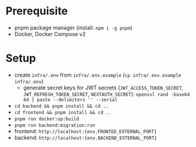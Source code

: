 # Prerequisite

- pnpm package manager (install: `npm i -g pnpm`)
- Docker, Docker Compose v2

# Setup

- create `infra/.env` from `infra/.env.example` (`cp infra/.env.example infra/.env`)
  - generate secret keys for JWT secrets (`JWT_ACCESS_TOKEN_SECRET`, `JWT_REFRESH_TOKEN_SECRET`, `NEXTAUTH_SECRET`): `openssl rand -base64 64 | paste --delimiters '' --serial`
- `cd backend && pnpm install && cd ..`
- `cd frontend && pnpm install && cd ..`
- `pnpm run docker:up:build`
- `pnpm run backend:migration:run`
- frontend: `http://localhost:{env.FRONTED_EXTERNAL_PORT}`
- backend: `http://localhost:{env.BACKEND_EXTERNAL_PORT}`
